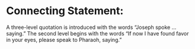 # Connecting Statement:

A three-level quotation is introduced with the words “Joseph spoke … saying.” The second level begins with the words “If now I have found favor in your eyes, please speak to Pharaoh, saying.”